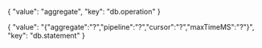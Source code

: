 {
  "value": "aggregate",
  "key": "db.operation"
}

{
  "value": "{\"aggregate\":\"?\",\"pipeline\":\"?\",\"cursor\":\"?\",\"maxTimeMS\":\"?\"}",
  "key": "db.statement"
}